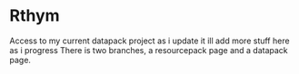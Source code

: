 # Rthym
Access to my current datapack project as i update it
ill add more stuff here as i progress
There is two branches, a resourcepack page and a datapack page.
